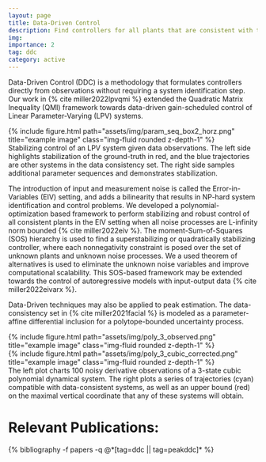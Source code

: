 ```yaml
---
layout: page
title: Data-Driven Control
description: Find controllers for all plants that are consistent with the observed data.
img:
importance: 2 
tag: ddc
category: active
---
```


Data-Driven Control (DDC) is a methodology that formulates controllers directly from observations without requiring a system identification step. Our work in {% cite miller2022lpvqmi %} extended the Quadratic Matrix Inequality (QMI) framework towards data-driven gain-scheduled control
of Linear Parameter-Varying (LPV) systems. 

<div class="row">
    <div class="col-sm mt-3 mt-md-0">
        {% include figure.html path="assets/img/param_seq_box2_horz.png" title="example image" class="img-fluid rounded z-depth-1" %}
    </div>
</div>
<div class="caption">
    Stabilizing control of an LPV system given data observations. The left side highlights stabilization of the ground-truth in red, and the blue trajectories are other systems in the data consistency set. The right side samples additional parameter sequences and demonstrates stabilization.
</div>

The introduction of input and measurement noise is called the Error-in-Variables (EIV) setting, and adds a bilinearity that results in NP-hard system identification and control problems. We developed a polynomial-optimization based framework to perform stabilizing and robust control of all consistent plants in the EIV setting when all noise processes are L-infinity norm bounded {% cite miller2022eiv %}. The moment-Sum-of-Squares (SOS) hierarchy is used to find a superstabilizing or quadratically stabilizing controller, where each nonnegativity constraint is posed over the set of unknown plants and unknown noise processes. We a used theorem of alternatives is used to eliminate the unknown noise variables and improve computational scalability. This SOS-based framework may be extended towards the control of autoregressive models with input-output data {% cite miller2022eivarx %}. 


Data-Driven techniques may also be applied to peak estimation. The data-consistency set in {% cite miller2021facial %} is modeled as a parameter-affine differential inclusion for a polytope-bounded uncertainty process. 

<div class="row">
    <div class="col-sm mt-2 mt-md-0">
        {% include figure.html path="assets/img/poly_3_observed.png" title="example image" class="img-fluid rounded z-depth-1" %}
    </div>
    <div class="col-sm mt-2 mt-md-0">
        {% include figure.html path="assets/img/poly_3_cubic_corrected.png" title="example image" class="img-fluid rounded z-depth-1" %}
    </div>
</div>
<div class="caption">
    The left plot charts 100 noisy derivative observations of a 3-state cubic polynomial dynamical system. The right plots a series of trajectories (cyan) compatible with data-consistent systems, as well as an upper bound (red) on the maximal vertical coordinate that any of these systems will obtain.
</div>



<div class="publications">
	<h1>Relevant Publications:</h1>
	{% bibliography -f papers -q @*[tag=ddc || tag=peakddc]* %}
  </div>

